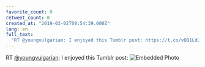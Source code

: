 ```yaml
---
favorite_count: 0
retweet_count: 0
created_at: "2019-03-02T09:54:39.000Z"
lang: en
full_text:
  "RT @youngvulgarian: I enjoyed this Tumblr post: https://t.co/vQQ1Ld2zYV"
---
```


RT [@youngvulgarian](https://twitter.com/youngvulgarian): I enjoyed this Tumblr
post:
![Embedded Photo](https://twitter-media-coderbyheart.s3.eu-north-1.amazonaws.com/1101782862892843014-D0f0XP0WoAE99EC.png)
